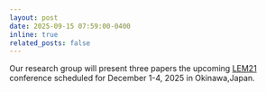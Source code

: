```yaml
---
layout: post
date: 2025-09-15 07:59:00-0400
inline: true
related_posts: false
---
```


Our research group will present three papers the upcoming <a href="https://scoop-japan.com/kaigi/lem21_2025/">LEM21</a> conference scheduled for December 1-4, 2025 in Okinawa,Japan.
